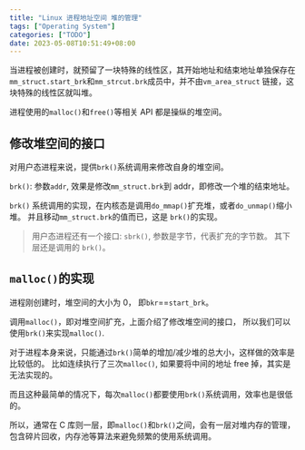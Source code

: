 ```yaml
---
title: "Linux 进程地址空间 堆的管理"
tags: ["Operating System"]
categories: ["TODO"]
date: 2023-05-08T10:51:49+08:00
---
```


当进程被创建时，就预留了一块特殊的线性区，其开始地址和结束地址单独保存在
`mm_struct.start_brk`和`mm_strcut.brk`成员中，并不由`vm_area_struct`
链接，这块特殊的线性区就叫堆。

进程使用的`malloc()`和`free()`等相关 API 都是操纵的堆空间。

## 修改堆空间的接口

对用户态进程来说，提供`brk()`系统调用来修改自身的堆空间。

`brk()`: 参数`addr`, 效果是修改`mm_struct.brk`到 addr，即修改一个堆的结束地址。

`brk()` 系统调用的实现，在内核态是调用`do_mmap()`扩充堆，或者`do_unmap()`缩小堆。
并且移动`mm_struct.brk`的值而已，这是 `brk()`的实现。

> 用户态进程还有一个接口: `sbrk()`, 参数是字节，代表扩充的字节数。
> 其下层还是调用的 `brk()`。

## `malloc()`的实现

进程刚创建时，堆空间的大小为 0， 即`bkr`==`start_brk`。

调用`malloc()`，即对堆空间扩充，上面介绍了修改堆空间的接口，
所以我们可以使用`brk()`来实现`malloc()`.

对于进程本身来说，只能通过`brk()`简单的增加/减少堆的总大小，这样做的效率是比较低的。
比如连续执行了三次`malloc()`, 如果要将中间的地址 free 掉，其实是无法实现的。

而且这种最简单的情况下，每次`malloc()`都要使用`brk()`系统调用，效率也是很低的。

所以，通常在 C 库则一层，即`malloc()`和`brk()`之间，会有一层对堆内存的管理，
包含碎片回收，内存池等算法来避免频繁的使用系统调用。
